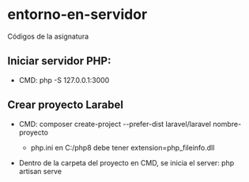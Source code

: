 # entorno-en-servidor
Códigos de la asignatura


## Iniciar servidor PHP:

- CMD: php -S 127.0.0.1:3000


## Crear proyecto Larabel
- CMD: composer create-project --prefer-dist laravel/laravel nombre-proyecto
    - php.ini en C:/php8 debe tener extension=php_fileinfo.dll

- Dentro de la carpeta del proyecto en CMD, se inicia el server: php artisan serve